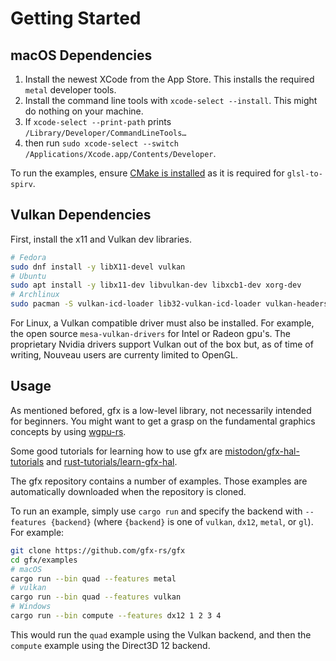 # Getting Started

## macOS Dependencies

1. Install the newest XCode from the App Store. This installs the required `metal` developer tools.
2. Install the command line tools with `xcode-select --install`. This might do nothing on your machine.
3. If `xcode-select --print-path` prints `/Library/Developer/CommandLineTools…`
4. then run `sudo xcode-select --switch /Applications/Xcode.app/Contents/Developer`.

To run the examples, ensure [CMake is installed](https://cmake.org/install/) as it is required for `glsl-to-spirv`.

## Vulkan Dependencies

First, install the x11 and Vulkan dev libraries.

```bash
# Fedora
sudo dnf install -y libX11-devel vulkan
# Ubuntu
sudo apt install -y libx11-dev libvulkan-dev libxcb1-dev xorg-dev
# Archlinux
sudo pacman -S vulkan-icd-loader lib32-vulkan-icd-loader vulkan-headers
```

For Linux, a Vulkan compatible driver must also be installed. For example, the open source `mesa-vulkan-drivers` for Intel or Radeon gpu's. The proprietary Nvidia drivers support Vulkan out of the box but, as of time of writing, Nouveau users are currenty limited to OpenGL.

## Usage

As mentioned befored, gfx is a low-level library, not necessarily intended for beginners.
You might want to get a grasp on the fundamental graphics concepts by using [wgpu-rs](https://github.com/gfx-rs/wgpu-rs).

Some good tutorials for learning how to use gfx  are [mistodon/gfx-hal-tutorials](https://github.com/mistodon/gfx-hal-tutorials)
and [rust-tutorials/learn-gfx-hal](https://github.com/rust-tutorials/learn-gfx-hal).

The gfx repository contains a number of examples. Those examples are automatically downloaded when the repository is cloned.

To run an example, simply use `cargo run` and specify the backend with `--features {backend}` (where `{backend}` is one of `vulkan`, `dx12`, `metal`, or `gl`). For example:

```bash
git clone https://github.com/gfx-rs/gfx
cd gfx/examples
# macOS
cargo run --bin quad --features metal
# vulkan
cargo run --bin quad --features vulkan
# Windows
cargo run --bin compute --features dx12 1 2 3 4
```

This would run the `quad` example using the Vulkan backend, and then the `compute` example using the Direct3D 12 backend.
